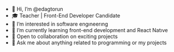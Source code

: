 - 👋 Hi, I’m @edagtorun
- 🎓 Teacher | Front-End Developer Candidate
- 👀 I’m interested in software engıneerıng
- 🌱 I’m currently learning front-end development and React Natıve
- 👯 Open to collaboration on exciting projects
- 💬 Ask me about anything related to programming or my projects


<!---
edagtorun/edagtorun is a ✨ special ✨ repository because its `README.md` (this file) appears on your GitHub profile.
You can click the Preview link to take a look at your changes.
--->
